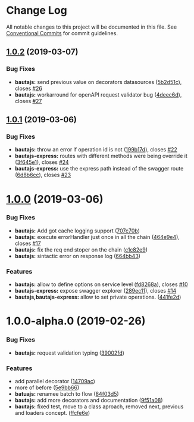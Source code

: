# Change Log

All notable changes to this project will be documented in this file.
See [Conventional Commits](https://conventionalcommits.org) for commit guidelines.

## [1.0.2](http://github.axa.com/Digital/bauta-nodejs/compare/v1.0.1...v1.0.2) (2019-03-07)


### Bug Fixes

* **bautajs:** send previous value on decorators datasources ([5b2d51c](http://github.axa.com/Digital/bauta-nodejs/commit/5b2d51c)), closes [#26](http://github.axa.com/Digital/bauta-nodejs/issues/26)
* **bautajs:** workarround for openAPI request validator bug ([4deec6d](http://github.axa.com/Digital/bauta-nodejs/commit/4deec6d)), closes [#27](http://github.axa.com/Digital/bauta-nodejs/issues/27)





## [1.0.1](http://github.axa.com/Digital/bauta-nodejs/compare/v1.0.0...v1.0.1) (2019-03-06)


### Bug Fixes

* **bautajs:** throw an error if operation id is not ([199b17d](http://github.axa.com/Digital/bauta-nodejs/commit/199b17d)), closes [#22](http://github.axa.com/Digital/bauta-nodejs/issues/22)
* **bautajs-express:** routes with different methods were being override it ([3f645e1](http://github.axa.com/Digital/bauta-nodejs/commit/3f645e1)), closes [#24](http://github.axa.com/Digital/bauta-nodejs/issues/24)
* **bautajs-express:** use the express path instead of the swagger route ([6d8b6cc](http://github.axa.com/Digital/bauta-nodejs/commit/6d8b6cc)), closes [#23](http://github.axa.com/Digital/bauta-nodejs/issues/23)





# [1.0.0](http://github.axa.com/Digital/bauta-nodejs/compare/v1.0.0-alpha.0...v1.0.0) (2019-03-06)


### Bug Fixes

* **bautajs:** Add got cache logging support ([707c70b](http://github.axa.com/Digital/bauta-nodejs/commit/707c70b))
* **bautajs:** execute errorHandler just once in all the chain ([464e9e4](http://github.axa.com/Digital/bauta-nodejs/commit/464e9e4)), closes [#17](http://github.axa.com/Digital/bauta-nodejs/issues/17)
* **bautajs:** fix the req end stoper on the chain ([c1c82e9](http://github.axa.com/Digital/bauta-nodejs/commit/c1c82e9))
* **bautajs:** sintactic error on response log ([664bb43](http://github.axa.com/Digital/bauta-nodejs/commit/664bb43))


### Features

* **bautajs:** allow to define options on service level ([fd8268a](http://github.axa.com/Digital/bauta-nodejs/commit/fd8268a)), closes [#10](http://github.axa.com/Digital/bauta-nodejs/issues/10)
* **bautajs-express:** expose swagger explorer ([289ec11](http://github.axa.com/Digital/bauta-nodejs/commit/289ec11)), closes [#14](http://github.axa.com/Digital/bauta-nodejs/issues/14)
* **bautajs,bautajs-express:** allow to set private operations. ([441fe2d](http://github.axa.com/Digital/bauta-nodejs/commit/441fe2d))





# 1.0.0-alpha.0 (2019-02-26)


### Bug Fixes

* **bautajs:** request validation typing ([39002fd](http://github.axa.com/Digital/bauta-nodejs/commit/39002fd))


### Features

* add parallel decorator ([14709ac](http://github.axa.com/Digital/bauta-nodejs/commit/14709ac))
* more of before ([5e9bb66](http://github.axa.com/Digital/bauta-nodejs/commit/5e9bb66))
* **batuajs:** renamee batch to flow ([84f03d5](http://github.axa.com/Digital/bauta-nodejs/commit/84f03d5))
* **bautajs:** add more decorators and documentation ([9f51a08](http://github.axa.com/Digital/bauta-nodejs/commit/9f51a08))
* **bautajs:** fixed test, move to a class aproach, removed next, previous and loaders concept. ([ffcfe6e](http://github.axa.com/Digital/bauta-nodejs/commit/ffcfe6e))

